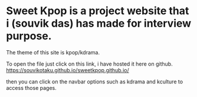 # Sweet Kpop is a project website that i (souvik das) has made for interview purpose.

The theme of this site is kpop/kdrama.

To open the file just click on this link, i have hosted it here on github. https://souvikotaku.github.io/sweetkpop.github.io/

then you can click on the navbar options such as kdrama and kculture to access those pages.
